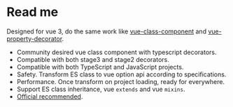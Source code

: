 # Read me

Designed for vue 3, do the same work like [vue-class-component](https://github.com/vuejs/vue-class-component) and [vue-property-decorator](https://github.com/kaorun343/vue-property-decorator).

* Community desired vue class component with typescript decorators.
* Compatible with both stage3 and stage2 decorators.
* Compatible with both TypeScript and JavaScript projects.
* Safety. Transform ES class to vue option api according to specifications.
* Performance. Once transform on project loading, ready for everywhere.
* Support ES class inheritance, vue `extends` and vue `mixins`.
* [Official recommended](https://class-component.vuejs.org).
    